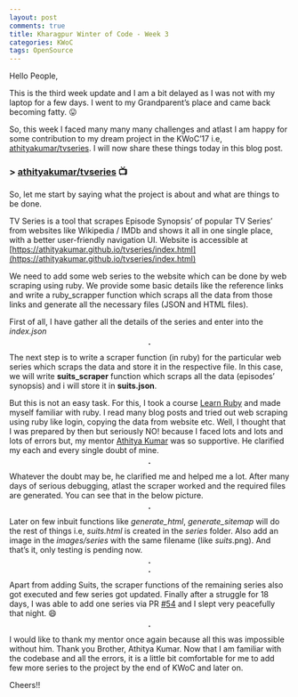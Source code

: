 ```yaml
---
layout: post
comments: true
title: Kharagpur Winter of Code - Week 3
categories: KWoC
tags: OpenSource
---
```

Hello People,

This is the third week update and I am a bit delayed as I was not with my laptop for a few days. I went to my Grandparent’s place and came back becoming fatty. 😛

So, this week I faced many many many challenges and atlast I am happy for some contribution to my dream project in the KWoC’17  i.e, [athityakumar/tvseries](https://github.com/athityakumar/tvseries). I will now share these things today in this blog post.

### > [athityakumar/tvseries](https://github.com/athityakumar/tvseries)  📺

So, let me start by saying what the project is about and what are things to be done.

TV Series is a tool that scrapes Episode Synopsis’ of popular TV Series’ from websites like Wikipedia / IMDb and shows it all in one single place, with a better user-friendly navigation UI. Website is accessible at [https://athityakumar.github.io/tvseries/index.html](https://athityakumar.github.io/tvseries/index.html)

We need to add some web series to the website which can be done by web scraping using ruby. We provide some basic details like the reference links and write a ruby_scrapper function which scraps all the data from those links and generate all the necessary files (JSON and HTML files).

First of all, I have gather all the details of the series and enter into the *index.json*

<p align="center">
  <img title="Snippet from index.json" src="/blog/public/img/kwoc-31.png" alt="" style="border: 1px solid">
</p>

The next step is to write a scraper function (in ruby) for the particular web series which scraps the data and store it in the respective file. In this case, we will write **suits_scraper** function which scraps all the data (episodes’ synopsis) and i will store it in **suits.json**.

But this is not an easy task. For this, I took a course [Learn Ruby](https://www.codecademy.com/learn/learn-ruby) and made myself familiar with ruby. I read many blog posts and tried out web scraping using ruby like login, copying the data from website etc. Well, I thought that I was prepared by then but seriously NO! because I faced lots and lots and lots of errors but, my mentor [Athitya Kumar](https://www.facebook.com/athitya.kumar) was so supportive. He clarified my each and every single doubt of mine.

<p align="center">
  <img title= "Coversations with my mentor" src="/blog/public/img/kwoc-32.jpg" alt="" style="border: 1px solid">
</p>

Whatever the doubt may be, he clarified me and helped me a lot. After many days of serious debugging, atlast the scraper worked and the required files are generated. You can see that in the below picture.

<p align="center">
  <img title= "Behind the scenes: Working of the scrapper function" src="/blog/public/img/kwoc-33.png" alt="" style="border: 1px solid">
</p>

Later on few inbuit functions like *generate_html*, *generate_sitemap* will do the rest of things i.e, *suits.html* is created in the *series* folder. Also add an image in the *images/series* with the same filename (like *suits*.png). And that’s it, only testing is pending now.

<p align="center">
  <img title= "Homepage" src="/blog/public/img/kwoc-34.png" alt="" style="border: 1px solid">
</p>
<p align="center">
  <img title= "Suits Web series" src="/blog/public/img/kwoc-35.png" alt="" style="border: 1px solid">
</p>

Apart from adding Suits, the scraper functions of the remaining series also got executed and few series got updated. Finally after a struggle for 18 days, I was able to add one series via PR [#54](https://github.com/athityakumar/tvseries/pull/54) and I slept very peacefully that night. 😄

<p align="center">
  <img src="/blog/public/img/kwoc-36.png" alt="" style="border: 1px solid">
</p>

I would like to thank my mentor once again because all this was impossible without him. Thank you Brother, Athitya Kumar. Now that I am familiar with the codebase and all the errors, it is a little bit comfortable for me to add few more series to the project by the end of KWoC and later on.

Cheers!!
